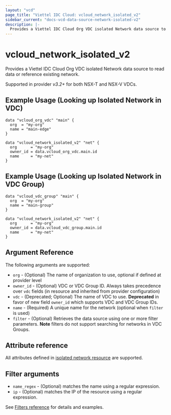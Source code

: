 ```yaml
---
layout: "vcd"
page_title: "Viettel IDC Cloud: vcloud_network_isolated_v2"
sidebar_current: "docs-vcd-data-source-network-isolated-v2"
description: |-
  Provides a Viettel IDC Cloud Org VDC isolated Network data source to read data or reference existing network.
---
```


# vcloud\_network\_isolated\_v2

Provides a Viettel IDC Cloud Org VDC isolated Network data source to read data or reference existing network.

Supported in provider *v3.2+* for both NSX-T and NSX-V VDCs.

## Example Usage (Looking up Isolated Network in VDC)

```hcl
data "vcloud_org_vdc" "main" {
  org  = "my-org"
  name = "main-edge"
}

data "vcloud_network_isolated_v2" "net" {
  org      = "my-org"
  owner_id = data.vcloud_org_vdc.main.id
  name     = "my-net"
}
```

## Example Usage (Looking up Isolated Network in VDC Group)

```hcl
data "vcloud_vdc_group" "main" {
  org  = "my-org"
  name = "main-group"
}

data "vcloud_network_isolated_v2" "net" {
  org      = "my-org"
  owner_id = data.vcloud_vdc_group.main.id
  name     = "my-net"
}
```

## Argument Reference

The following arguments are supported:

* `org` - (Optional) The name of organization to use, optional if defined at provider level
* `owner_id` - (Optional) VDC or VDC Group ID. Always takes precedence over `vdc` fields (in resource
and inherited from provider configuration)
* `vdc` - (Deprecated; Optional) The name of VDC to use. **Deprecated**  in favor of new field
  `owner_id` which supports VDC and VDC Group IDs.
* `name` - (Required) A unique name for the network (optional when `filter` is used)
* `filter` - (Optional) Retrieves the data source using one or more filter parameters. **Note**
  filters do not support searching for networks in VDC Groups.

## Attribute reference

All attributes defined in [isolated network resource](/providers/viettelidc-provider/vcloud/latest/docs/resources/network_isolated_v2#attribute-reference) are supported.

## Filter arguments

* `name_regex` - (Optional) matches the name using a regular expression.
* `ip` - (Optional) matches the IP of the resource using a regular expression.

See [Filters reference](/providers/viettelidc-provider/vcloud/latest/docs/guides/data_source_filters) for details and examples.

